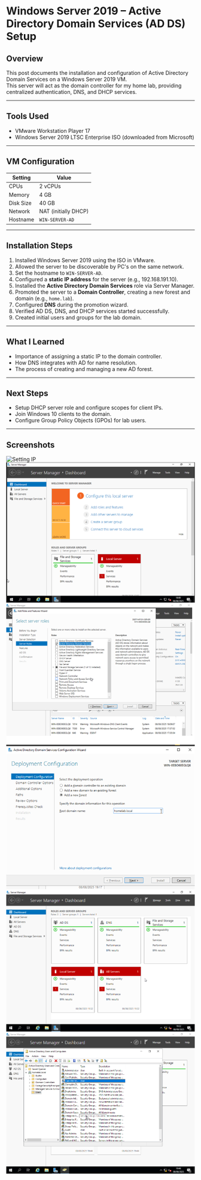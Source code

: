 # Windows Server 2019 – Active Directory Domain Services (AD DS) Setup

## Overview
This post documents the installation and configuration of Active Directory Domain Services on a Windows Server 2019 VM.  
This server will act as the domain controller for my home lab, providing centralized authentication, DNS, and DHCP services.

---

## Tools Used
- VMware Workstation Player 17  
- Windows Server 2019 LTSC Enterprise ISO (downloaded from Microsoft)

---

## VM Configuration
| Setting         | Value                |
|-----------------|----------------------|
| CPUs            | 2 vCPUs              |
| Memory          | 4 GB                 |
| Disk Size       | 40 GB                |
| Network         | NAT (initially DHCP) |
| Hostname        | `WIN-SERVER-AD`      |

---

## Installation Steps
1. Installed Windows Server 2019 using the ISO in VMware.
2. Allowed the server to be discoverable by PC's on the same network. 
3. Set the hostname to `WIN-SERVER-AD`.  
4. Configured a **static IP address** for the server (e.g., 192.168.191.10).  
5. Installed the **Active Directory Domain Services** role via Server Manager.  
6. Promoted the server to a **Domain Controller**, creating a new forest and domain (e.g., `home.lab`).  
7. Configured **DNS** during the promotion wizard.  
8. Verified AD DS, DNS, and DHCP services started successfully.  
9. Created initial users and groups for the lab domain.  

---

## What I Learned
- Importance of assigning a static IP to the domain controller.  
- How DNS integrates with AD for name resolution.  
- The process of creating and managing a new AD forest.  

---

## Next Steps
- Setup DHCP server role and configure scopes for client IPs.  
- Join Windows 10 clients to the domain.  
- Configure Group Policy Objects (GPOs) for lab users.

---

## Screenshots
![Setting IP](IPv4-Settings.png)
![Initial dashboard](images/WServ-Install.png)  
![AD DS Installation](images/ADDS.png)  
![Promote to Domain Controller](images/Promote-server.png)
![Dashboard after promoting](images/Dashboard.png)  
![Verifying & creating lab admin account](images/server-users.png)

